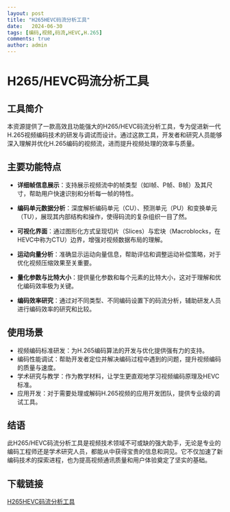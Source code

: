 ```yaml
---
layout: post
title: "H265HEVC码流分析工具"
date:   2024-06-30
tags: [编码,视频,码流,HEVC,H.265]
comments: true
author: admin
---
```

# H265/HEVC码流分析工具

## 工具简介

本资源提供了一款高效且功能强大的H265/HEVC码流分析工具，专为促进新一代H.265视频编码技术的研发与调试而设计。通过这款工具，开发者和研究人员能够深入理解并优化H.265编码的视频流，进而提升视频处理的效率与质量。

## 主要功能特点

- **详细帧信息展示**：支持展示视频流中的帧类型（如I帧、P帧、B帧）及其尺寸，帮助用户快速识别和分析每一帧的特性。
  
- **编码单元数据分析**：深度解析编码单元（CU）、预测单元（PU）和变换单元（TU），展现其内部结构和操作，使得码流的复杂组织一目了然。

- **可视化界面**：通过图形化方式呈现切片（Slices）与宏块（Macroblocks，在HEVC中称为CTU）边界，增强对视频数据布局的理解。
  
- **运动向量分析**：准确显示运动向量信息，帮助评估和调整运动补偿策略，对于优化视频压缩效果至关重要。
  
- **量化参数与比特大小**：提供量化参数和每个元素的比特大小，这对于理解和优化编码效率极为关键。
  
- **编码效率研究**：通过对不同类型、不同编码设置下的码流分析，辅助研发人员进行编码效率的研究和比较。

## 使用场景

- 视频编码标准研发：为H.265编码算法的开发与优化提供强有力的支持。
- 编码性能调试：帮助开发者定位并解决编码过程中遇到的问题，提升视频编码的质量与速度。
- 学术研究与教学：作为教学材料，让学生更直观地学习视频编码原理及HEVC标准。
- 应用开发：对于需要处理或解码H.265视频的应用开发团队，提供专业级的调试工具。

## 结语

此H265/HEVC码流分析工具是视频技术领域不可或缺的强大助手，无论是专业的编码工程师还是学术研究人员，都能从中获得宝贵的信息和洞见。它不仅加速了新编码技术的探索进程，也为提高视频通讯质量和用户体验奠定了坚实的基础。

## 下载链接

[H265HEVC码流分析工具](https://pan.quark.cn/s/26a37b2a5c02)